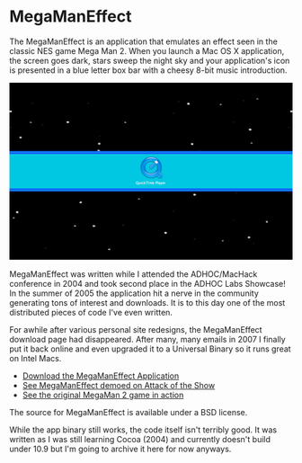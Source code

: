 # MegaManEffect

The MegaManEffect is an application that emulates an effect seen in the classic NES game Mega Man 2. When you launch a Mac OS X application, the screen goes dark, stars sweep the night sky and your application's icon is presented in a blue letter box bar with a cheesy 8-bit music introduction.

![MegaManEffect](images/sample_screen.jpg)

MegaManEffect was written while I attended the ADHOC/MacHack conference in 2004 and took second place in the ADHOC Labs Showcase! In the summer of 2005 the application hit a nerve in the community generating tons of interest and downloads. It is to this day one of the most distributed pieces of code I've even written. 

For awhile after various personal site redesigns,  the MegaManEffect download page had disappeared. After many, many emails in 2007 I finally put it back online and even upgraded it to a Universal Binary so it runs great on Intel Macs. 

* [Download the MegaManEffect Application](https://github.com/zorn/MegaManEffect/releases/download/1.1/MegaManEffect.app.zip)
* [See MegaManEffect demoed on Attack of the Show](http://www.youtube.com/watch?v=U6q3vfQKTJI)
* [See the original MegaMan 2 game in action](http://www.youtube.com/watch?v=eGDBXnWpvmE) 

The source for MegaManEffect is available under a BSD license.

While the app binary still works, the code itself isn't terribly good. It was written as I was still learning Cocoa (2004) and currently doesn't build under 10.9 but I'm going to archive it here for now anyways.

